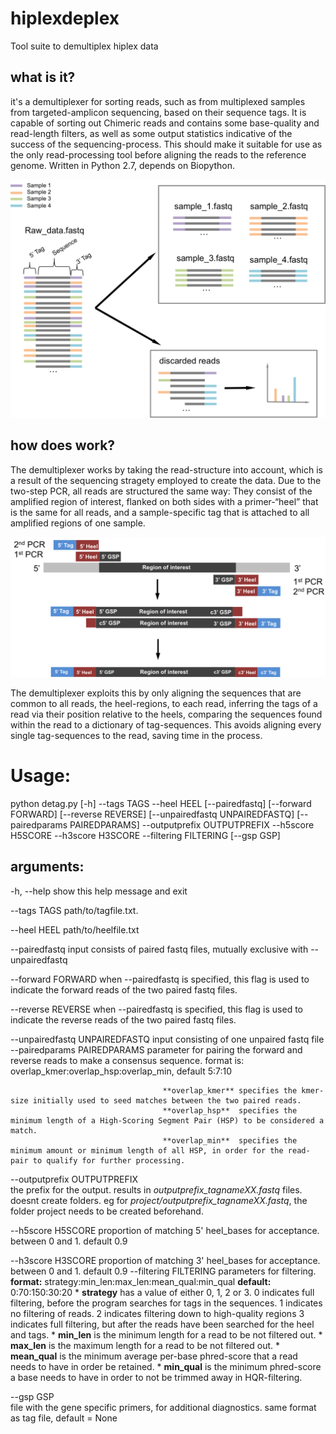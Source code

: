 # hiplexdeplex
Tool suite to demultiplex hiplex data

## what is it?

it's a demultiplexer for sorting reads, such as from multiplexed samples from targeted-amplicon sequencing, based on their sequence tags.
It is capable of sorting out Chimeric reads and contains some base-quality and read-length filters, as well as some output statistics indicative of the success of the sequencing-process.
This should make it suitable for use as the only read-processing tool before aligning the reads to the reference genome.
Written in Python 2.7, depends on Biopython.

![what_does_it_do](./figures/detag_what_does_it_do.png)




## how does work?
The demultiplexer works by taking the read-structure into account, which is a result of the sequencing stragety employed to create the data.
Due to the two-step PCR, all reads are structured the same way:
They consist of the amplified region of interest, flanked on both sides with a primer-“heel” that is the same for all reads, and a sample-specific tag that is attached to all amplified regions of one sample.

![read-structure](./figures/Seq_strategy.png)

The demultiplexer exploits this by only aligning the sequences that are common to all reads, the heel-regions, to each read, inferring the tags of a read via their position relative to the heels, comparing the sequences found within the read to a dictionary of tag-sequences. This avoids aligning every single tag-sequences to the read, saving time in the process.


# Usage:

python detag.py [-h] --tags TAGS --heel HEEL [--pairedfastq]
                       [--forward FORWARD] [--reverse REVERSE]
                       [--unpairedfastq UNPAIREDFASTQ]
                       [--pairedparams PAIREDPARAMS] --outputprefix
                       OUTPUTPREFIX --h5score H5SCORE --h3score H3SCORE
                       --filtering FILTERING [--gsp GSP]

## arguments:
  -h, --help
                                      show this help message and exit

  --tags TAGS
                                      path/to/tagfile.txt.

  --heel HEEL
                                      path/to/heelfile.txt

  --pairedfastq
                                      input consists of paired fastq files, mutually exclusive with --unpairedfastq

  --forward FORWARD
                                      when --pairedfastq is specified, this flag is used to indicate the forward reads of the two paired fastq files.

  --reverse REVERSE
                                      when --pairedfastq is specified, this flag is used to indicate the reverse reads of the two paired fastq files.

  --unpairedfastq UNPAIREDFASTQ
                                      input consisting of one unpaired fastq file
  --pairedparams PAIREDPARAMS
                                      parameter for pairing the forward and reverse reads to make a consensus sequence.
                                      format is:
                                      overlap_kmer:overlap_hsp:overlap_min, default 5:7:10

                                      **overlap_kmer** specifies the kmer-size initially used to seed matches between the two paired reads.
                                      **overlap_hsp**  specifies the  minimum length of a High-Scoring Segment Pair (HSP) to be considered a match.
                                      **overlap_min**  specifies the minimum amount or minimum length of all HSP, in order for the read-pair to qualify for further processing.


  --outputprefix OUTPUTPREFIX         
                                      the prefix for the output. results in *outputprefix_tagnameXX.fastq* files.
                                      doesnt create folders. eg for *project/outputprefix_tagnameXX.fastq*, the folder project needs to be created beforehand.

  --h5score H5SCORE
                                      proportion of matching 5' heel_bases for acceptance.
                                      between 0 and 1. default 0.9

  --h3score H3SCORE
                                      proportion of matching 3' heel_bases for acceptance.
                                      between 0 and 1. default 0.9
  --filtering FILTERING
                                      parameters for filtering.
                                      **format:**
                                      strategy:min_len:max_len:mean_qual:min_qual
                                      **default:**
                                      0:70:150:30:20
                                      * **strategy** has a value of either  0, 1, 2 or 3.
                                        0  indicates full filtering, before the program searches for tags in the sequences.
                                        1 indicates no filtering of reads.
                                        2 indicates filtering down to high-quality regions
                                        3 indicates full filtering, but after the reads have been searched for the heel and tags.
                                      * **min_len** is the minimum length for a read to be not filtered out.
                                      * **max_len** is the maximum length for a read to be not filtered out.
                                      * **mean_qual** is the minimum average  per-base phred-score that a read needs to have in order be retained.
                                      * **min_qual** is the minimum phred-score a base needs to have in order to not be trimmed away in HQR-filtering.


  --gsp GSP             
                                      file with the gene specific primers, for additional
                                      diagnostics. same format as tag file, default = None
